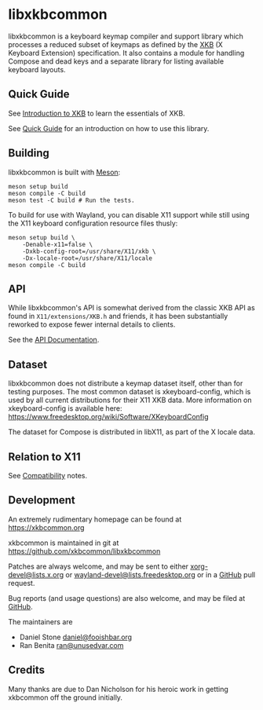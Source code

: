 # libxkbcommon

libxkbcommon is a keyboard keymap compiler and support library which
processes a reduced subset of keymaps as defined by the [XKB] \(X Keyboard
Extension) specification.  It also contains a module for handling Compose
and dead keys and a separate library for listing available keyboard layouts.

[XKB]: doc/introduction-to-xkb.md

## Quick Guide

See [Introduction to XKB][XKB] to learn the essentials of XKB.

See [Quick Guide](doc/quick-guide.md) for an introduction on how to use this
library.

## Building

libxkbcommon is built with [Meson](http://mesonbuild.com/):

    meson setup build
    meson compile -C build
    meson test -C build # Run the tests.

To build for use with Wayland, you can disable X11 support while still
using the X11 keyboard configuration resource files thusly:

    meson setup build \
        -Denable-x11=false \
        -Dxkb-config-root=/usr/share/X11/xkb \
        -Dx-locale-root=/usr/share/X11/locale
    meson compile -C build

## API

While libxkbcommon's API is somewhat derived from the classic XKB API as found
in `X11/extensions/XKB.h` and friends, it has been substantially reworked to
expose fewer internal details to clients.

See the [API Documentation](https://xkbcommon.org/doc/current/modules.html).

## Dataset

libxkbcommon does not distribute a keymap dataset itself, other than for
testing purposes.  The most common dataset is xkeyboard-config, which is used
by all current distributions for their X11 XKB data.  More information on
xkeyboard-config is available here:
    https://www.freedesktop.org/wiki/Software/XKeyboardConfig

The dataset for Compose is distributed in libX11, as part of the X locale
data.

## Relation to X11

See [Compatibility](doc/compatibility.md) notes.

## Development

An extremely rudimentary homepage can be found at
    https://xkbcommon.org

xkbcommon is maintained in git at
    https://github.com/xkbcommon/libxkbcommon

Patches are always welcome, and may be sent to either
    <xorg-devel@lists.x.org> or <wayland-devel@lists.freedesktop.org>
or in a [GitHub](https://github.com/xkbcommon/libxkbcommon) pull request.

Bug reports (and usage questions) are also welcome, and may be filed at
[GitHub](https://github.com/xkbcommon/libxkbcommon/issues).

The maintainers are
- Daniel Stone <daniel@fooishbar.org>
- Ran Benita <ran@unusedvar.com>

## Credits

Many thanks are due to Dan Nicholson for his heroic work in getting xkbcommon
off the ground initially.
